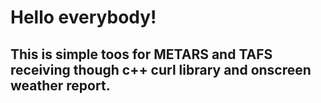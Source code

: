 # Hello everybody!
## This is simple toos for METARS and TAFS receiving though c++ curl library and onscreen weather report.
